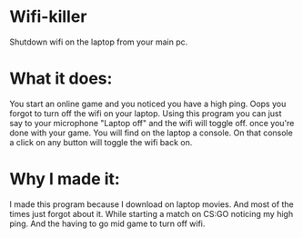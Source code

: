 # Wifi-killer
Shutdown wifi on the laptop from your main pc.
# What it does:
You start an online game and you noticed you have a high ping.
Oops you forgot to turn off the wifi on your laptop. Using this program
you can just say to your microphone "Laptop off" and the wifi will toggle off.
once you're done with your game. You will find on the laptop a console. On that
console a click on any button will toggle the wifi back on.
# Why I made it:
I made this program because I download on laptop movies. And most of the times just forgot about it.
While starting a match on CS:GO noticing my high ping. And the having to go mid game to turn off
wifi.
